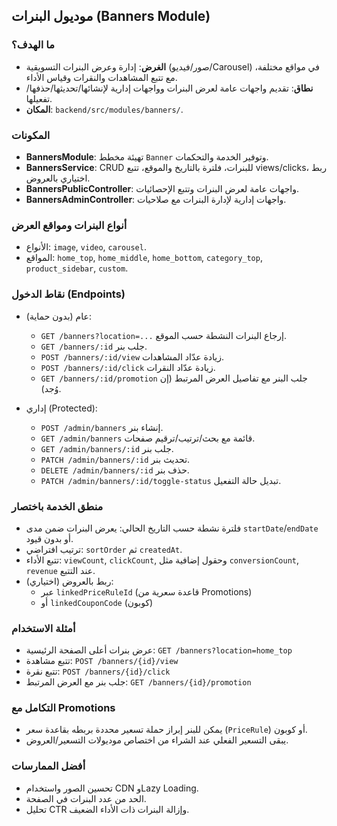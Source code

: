 ## موديول البنرات (Banners Module)

### ما الهدف؟
- **الغرض**: إدارة وعرض البنرات التسويقية (صور/فيديو/Carousel) في مواقع مختلفة، مع تتبع المشاهدات والنقرات وقياس الأداء.
- **نطاق**: تقديم واجهات عامة لعرض البنرات وواجهات إدارية لإنشائها/تحديثها/حذفها/تفعيلها.
- **المكان**: `backend/src/modules/banners/`.

### المكونات
- **BannersModule**: تهيئة مخطط `Banner` وتوفير الخدمة والتحكمات.
- **BannersService**: CRUD للبنرات، فلترة بالتاريخ والموقع، تتبع views/clicks، ربط اختياري بالعروض.
- **BannersPublicController**: واجهات عامة لعرض البنرات وتتبع الإحصائيات.
- **BannersAdminController**: واجهات إدارية لإدارة البنرات مع صلاحيات.

### أنواع البنرات ومواقع العرض
- الأنواع: `image`, `video`, `carousel`.
- المواقع: `home_top`, `home_middle`, `home_bottom`, `category_top`, `product_sidebar`, `custom`.

### نقاط الدخول (Endpoints)
- عام (بدون حماية):
  - `GET /banners?location=...` إرجاع البنرات النشطة حسب الموقع.
  - `GET /banners/:id` جلب بنر.
  - `POST /banners/:id/view` زيادة عدّاد المشاهدات.
  - `POST /banners/:id/click` زيادة عدّاد النقرات.
  - `GET /banners/:id/promotion` جلب البنر مع تفاصيل العرض المرتبط (إن وُجد).

- إداري (Protected):
  - `POST /admin/banners` إنشاء بنر.
  - `GET /admin/banners` قائمة مع بحث/ترتيب/ترقيم صفحات.
  - `GET /admin/banners/:id` جلب بنر.
  - `PATCH /admin/banners/:id` تحديث بنر.
  - `DELETE /admin/banners/:id` حذف بنر.
  - `PATCH /admin/banners/:id/toggle-status` تبديل حالة التفعيل.

### منطق الخدمة باختصار
- فلترة نشطة حسب التاريخ الحالي: يعرض البنرات ضمن مدى `startDate`/`endDate` أو بدون قيود.
- ترتيب افتراضي: `sortOrder` ثم `createdAt`.
- تتبع الأداء: `viewCount`, `clickCount`, وحقول إضافية مثل `conversionCount`, `revenue` عند التتبع.
- ربط بالعروض (اختياري):
  - عبر `linkedPriceRuleId` (قاعدة سعرية من Promotions)
  - أو `linkedCouponCode` (كوبون)

### أمثلة الاستخدام
- عرض بنرات أعلى الصفحة الرئيسية: `GET /banners?location=home_top`
- تتبع مشاهدة: `POST /banners/{id}/view`
- تتبع نقرة: `POST /banners/{id}/click`
- جلب بنر مع العرض المرتبط: `GET /banners/{id}/promotion`

### التكامل مع Promotions
- يمكن للبنر إبراز حملة تسعير محددة بربطه بقاعدة سعر (`PriceRule`) أو كوبون.
- يبقى التسعير الفعلي عند الشراء من اختصاص موديولات التسعير/العروض.

### أفضل الممارسات
- تحسين الصور واستخدام CDN وLazy Loading.
- الحد من عدد البنرات في الصفحة.
- تحليل CTR وإزالة البنرات ذات الأداء الضعيف.


